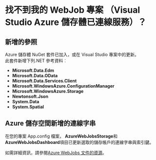 <properties
    pageTitle="找不到我的 WebJob 專案 （Visual Studio Azure 儲存體已連線服務）？ |Microsoft Azure"
    description="將有何改變 Azure WebJob 專案中連線到儲存帳戶使用 Visual Studio 連接服務之後的說明"
    services="storage"
    documentationCenter=""
    authors="TomArcher"
    manager="douge"
    editor=""/>

<tags
    ms.service="storage"
    ms.workload="web"
    ms.tgt_pltfrm="vs-what-happened"
    ms.devlang="na"
    ms.topic="article"
    ms.date="08/15/2016"
    ms.author="tarcher"/>

# <a name="what-happened-to-my-webjob-project-visual-studio-azure-storage-connected-service"></a>找不到我的 WebJob 專案 （Visual Studio Azure 儲存體已連線服務）？

## <a name="references-added"></a>新增的參照

Azure 儲存體 NuGet 套件已加入，或在 Visual Studio 專案中的更新。  
此套件新增下列.NET 參考資料︰

- **Microsoft.Data.Edm**
- **Microsoft.Data.OData**
- **Microsoft.Data.Services.Client**
- **Microsoft.WindowsAzure.ConfigurationManager**
- **Microsoft.WindowsAzure.Storage**
- **Newtonsoft.Json**
- **System.Data**
- **System.Spatial**

## <a name="connection-string-for-azure-storage-added"></a>Azure 儲存空間新增的連線字串
在您的專案 App.config 檔案， **AzureWebJobsStorage**和**AzureWebJobsDashboard**項目已更新選取的儲存帳戶的連線字串與索引鍵。

如需詳細資訊，請參閱[Azure WebJobs 文件的資源](http://go.microsoft.com/fwlink/?linkid=390226)。
